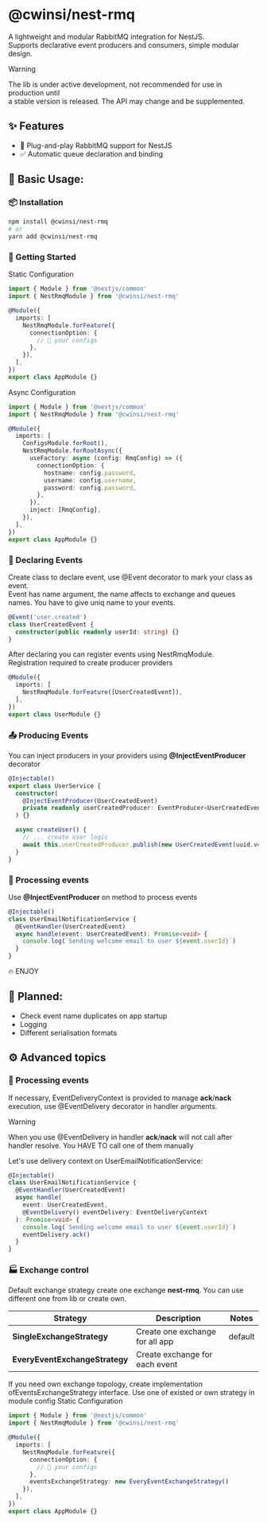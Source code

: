 # @cwinsi/nest-rmq

A lightweight and modular RabbitMQ integration for NestJS.  
Supports declarative event producers and consumers, simple modular design.


> [!WARNING]  
> The lib is under active development, not recommended for use in production until<br>
> a stable version is released. The API may change and be supplemented.

## ✨ Features

- 🔌 Plug-and-play RabbitMQ support for NestJS
- ✅ Automatic queue declaration and binding


## 🚧 Basic Usage:
### 📦 Installation

```bash
npm install @cwinsi/nest-rmq
# or
yarn add @cwinsi/nest-rmq
```


### 🚀 Getting Started

Static Configuration
```ts
import { Module } from '@nestjs/common'
import { NestRmqModule } from '@cwinsi/nest-rmq'

@Module({
  imports: [
    NestRmqModule.forFeature({
      connectionOption: {
        // 🔑 your configs
      },
    }),
  ],
})
export class AppModule {}
```


Async Configuration
```ts
import { Module } from '@nestjs/common'
import { NestRmqModule } from '@cwinsi/nest-rmq'

@Module({
  imports: [
    ConfigsModule.forRoot(),
    NestRmqModule.forRootAsync({
      useFactory: async (config: RmqConfig) => ({
        connectionOption: {
          hostname: config.password,
          username: config.username,
          password: config.password,
        },
      }),
      inject: [RmqConfig],
    }),
  ],
})
export class AppModule {}
```

### 🧨 Declaring Events
Create class to declare event, use @Event decorator to mark your class as event.<br>
Event has name argument, the name affects to exchange and queues names. You have to give uniq name to your events.

```ts
@Event('user.created')
class UserCreatedEvent {
  constructor(public readonly userId: string) {}
}
```
After declaring you can register events using NestRmqModule.<br>
Registration required to create producer providers
```ts
@Module({
  imports: [
    NestRmqModule.forFeature([UserCreatedEvent]),
  ],
})
export class UserModule {}
```

### 📤 Producing Events
You can inject producers in your providers using **@InjectEventProducer** decorator
```ts
@Injectable()
export class UserService {
  constructor(
    @InjectEventProducer(UserCreatedEvent)
    private readonly userCreatedProducer: EventProducer<UserCreatedEvent>,
  ) {}

  async createUser() {
    // ... create user logic
    await this.userCreatedProducer.publish(new UserCreatedEvent(uuid.v4()));
  }
}
```

### 📧 Processing events
Use **@InjectEventProducer** on method to process events
```ts
@Injectable()
class UserEmailNotificationService {
  @EventHandler(UserCreatedEvent)
  async handle(event: UserCreatedEvent): Promise<void> {
    console.log(`Sending welcome email to user ${event.userId}`)
  }
}
```

🔥 ENJOY

## 🚧 Planned:
- Check event name duplicates on app startup
- Logging
- Different serialisation formats


## ⚙️ Advanced topics
### 🚨 Processing events
If necessary, EventDeliveryContext is provided to manage **ack**/**nack** execution, use @EventDelivery decorator in handler arguments.
> [!WARNING]  
> When you use @EventDelivery in handler **ack**/**nack** will not call after handler resolve. You HAVE TO call one of them manually

Let's use delivery context on UserEmailNotificationService:
```ts
@Injectable()
class UserEmailNotificationService {
  @EventHandler(UserCreatedEvent)
  async handle(
    event: UserCreatedEvent,
    @EventDelivery() eventDelivery: EventDeliveryContext
  ): Promise<void> {
    console.log(`Sending welcome email to user ${event.userId}`)
    eventDelivery.ack()
  }
}
```

### 🏭 Exchange control
Default exchange strategy create one exchange **nest-rmq**. You can use different one from lib or create own.

| Strategy                   | Description                     | Notes    |
|----------------------------|---------------------------------|----------|
| **SingleExchangeStrategy**     | Create one exchange for all app | default |
| **EveryEventExchangeStrategy** | Create exchange for each event  |          |

If you need own exchange topology, create implementation ofEventsExchangeStrategy interface.
Use one of existed or own strategy in module config
Static Configuration
```ts
import { Module } from '@nestjs/common'
import { NestRmqModule } from '@cwinsi/nest-rmq'

@Module({
  imports: [
    NestRmqModule.forFeature({
      connectionOption: {
        // 🔑 your configs
      },
      eventsExchangeStrategy: new EveryEventExchangeStrategy()
    }),
  ],
})
export class AppModule {}
```